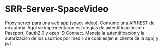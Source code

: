# SRR-Server-SpaceVideo
Proxy server para una web app (space video).
Consume una API REST de mí autoría.
Aquí se implementaron estrategias de autentificación con Passport, Oauth2.0 y open ID Connect.
Maneja la autentificacíon y la autorización de los usuarios por medio de cookies(en el cliente de la app) y jwt
